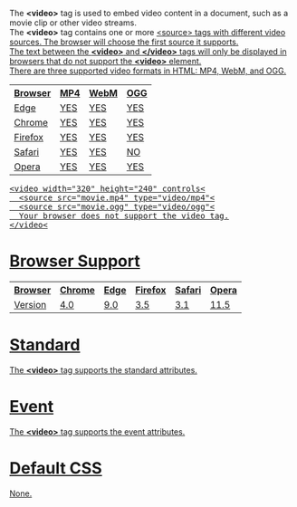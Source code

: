 The <b>&lt;video&gt;</b> tag is used to embed video content in a document, such as a movie clip or other video streams.
<br>
The <b>&lt;video&gt;</b> tag contains one or more <a href="source.md">&lt;source&gt;</b> tags with different video sources. The browser will choose the first source it supports.
<br>
The text between the <b>&lt;video&gt;</b> and <b>&lt;/video&gt;</b> tags will only be displayed in browsers that do not support the <b>&lt;video&gt;</b> element.
<br>
There are three supported video formats in HTML: MP4, WebM, and OGG.
<table class="ws-table-all notranslate" id="table1">
  <tr>
    <th>Browser</th>
    <th>MP4</th>
    <th>WebM</th>
    <th>OGG</th>
  </tr>
  <tr>
    <td>Edge</td>
    <td>YES</td>
    <td>YES</td>
    <td>YES</td>
  </tr>
  <tr>
    <td>Chrome</td>
    <td>YES</td>
    <td>YES</td>
    <td>YES</td>
  </tr>
  <tr>
    <td>Firefox</td>
    <td>YES</td>
    <td>YES</td>
    <td>YES</td>
  </tr>
  <tr>
    <td>Safari</td>
    <td>YES</td>
    <td>YES</td>
    <td>NO</td>
  </tr>
  <tr>
    <td>Opera</td>
    <td>YES</td>
    <td>YES</td>
    <td>YES</td>
  </tr>
</table>
<pre>
&lt;video width="320" height="240" controls&lt;
  &lt;source src="movie.mp4" type="video/mp4"&lt;
  &lt;source src="movie.ogg" type="video/ogg"&lt;
  Your browser does not support the video tag.
&lt;/video&lt;
</pre>
<h1>Browser Support</h1>
<table class="ws-table-all notranslate">
  <tr>
    <th>Browser</th>
    <th>Chrome</th>
    <th>Edge</th>
    <th>Firefox</th>
    <th>Safari</th>
    <th>Opera</th>
  </tr>
  <tr>
    <td>Version</td>
    <td>4.0</td>
    <td>9.0</td>
    <td>3.5</td>
    <td>3.1</td>
    <td>11.5</td>
  </tr>
</table>
<h1>Standard</h1>
The <b>&lt;video&gt;</b> tag supports the standard attributes.
<h1>Event</h1>
The <b>&lt;video&gt;</b> tag supports the event attributes.
<h1>Default CSS</h1>
None.
